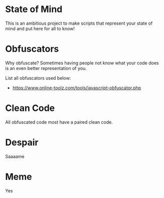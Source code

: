 # State of Mind
This is an ambitious project to make scripts that represent your state of mind and put here for all to know!

# Obfuscators
Why obfuscate? Sometimes having people not know what your code does is an even better representation of you.

List all obfuscators used below:
* https://www.online-toolz.com/tools/javascript-obfuscator.php

# Clean Code
All obfuscated code most have a paired clean code.

# Despair
Saaaame

# Meme
Yes
